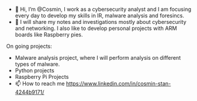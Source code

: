 - 👋 Hi, I’m @Cosmin, I work as a cybersecurity analyst and I am focusing every day to develop my skills in IR, malware analysis and foresincs.
- 🌱 I will share my notes and investigations mostly about cybersecurity and networking. I also like to develop personal projects with ARM boards like Raspberry pies.

On going projects:
- Malware analysis project, where I will perform analysis on different types of malware.
- Python projects
- Raspberry Pi Projects
- 📫 How to reach me https://www.linkedin.com/in/cosmin-stan-4244b9171/

<!---
cosminstan95/cosminstan95 is a ✨ special ✨ repository because its `README.md` (this file) appears on your GitHub profile.
You can click the Preview link to take a look at your changes.
--->
